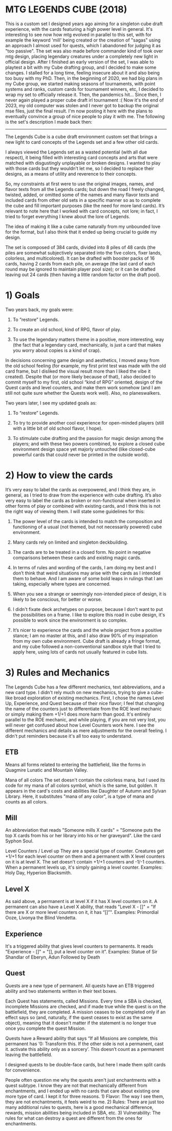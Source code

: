 # MTG LEGENDS CUBE (2018)

This is a custom set I designed years ago aiming for a singleton cube draft experience, with the cards featuring a high power level in general. It's interesting to see now how mtg evolved in parallel to this set, with for example the keyword 'mill' being created or the creation of "sagas" using an approach I almost used for quests, which I abandoned for judging it as "too passive". The set was also made before commander kind of took over mtg design, placing legendary creatures under a completely new light in official design. After I finished an early version of the set, I was able to playtest a bit with my Cube drafting group, and I decided to make some changes. I stalled for a long time, feeling insecure about it and also being too busy with my PhD. Then, in the beginning of 2020, we had big plans in my Cube group, we started making seasons of tournaments, with point systems and ranks, custom cards for tournament winners, etc, I decided to wrap my set to officially release it. Then, the pandemics hit... Since then, I never again played a proper cube draft irl tournament :( Now it's the end of 2023, my old computer was stolen and I never got to backup the original mse files, just the final result. I'm now posting it here with the plans to eventually convince a group of nice people to play it with me. The following is the set's description I made back then:

--------------------------------------------------------------------------------------------------------------------------------------------

The Legends Cube is a cube draft environment custom set that brings a new light to card concepts of the Legends set and a few other old cards.

I always viewed the Legends set as a wasted potential (with all due respect), it being filled with interesting card concepts and arts that were matched with disgustingly unplayable or broken designs. I wanted to play with those cards but they wouldn’t let me, so I decided to replace their designs, as a means of utility and reverence to their concepts.

So, my constraints at first were to use the original images, names, and flavor texts from all the Legends cards; but down the road I freely changed, twisted, added, or omitted some of the names and many flavor texts and included cards from other old sets in a specific manner so as to complete the cube and fill important purposes (like the need for more land cards). It’s relevant to note here that I worked with card concepts, not lore; in fact, I tried to forget everything I knew about the lore of Legends.

The idea of making it like a cube came naturally from my unbounded love for the format, but I also think that it ended up being crucial to guide my design.

The set is composed of 384 cards, divided into 8 piles of 48 cards (the piles are somewhat subjectively separated into the five colors, fixer lands, colorless, and multicolored). It can be drafted with booster packs of 16 cards, having 2 cards from each pile, on average (the last card of each round may be ignored to maintain player pool size); or it can be drafted leaving out 24 cards (then having a little random factor on the draft pool).

# 1) Goals

Two years back, my goals were:

1) To “restore” Legends.

2) To create an old school, kind of RPG, flavor of play.

3) To use the legendary matters theme in a positive, more interesting, way (the fact that a legendary card, mechanically, is just a card that makes you worry about copies is a kind of crap).

In decisions concerning game design and aesthetics, I moved away from the old school feeling (for example, my first print test was made with the old card frame, but I disliked the visual result more than I liked the vibe it created). Despite that (or more likely because of that), I also decided to commit myself to my first, old school “kind of RPG” oriented, design of the Quest cards and level counters, and make them work somehow (and I am still not quite sure whether the Quests work well). Also, no planeswalkers.

Two years later, I see my updated goals as:

1) To “restore” Legends.

2) To try to provide another cool experience for open-minded players (still with a little bit of old school flavor, I hope).

3) To stimulate cube drafting and the passion for magic design among the players; and with these two powers combined, to explore a closed cube environment design space yet majorly untouched (like closed-cube powerful cards that could never be printed in the outside world).

# 2) How to view the cards

It’s very easy to label the cards as overpowered, and I think they are, in general, as I tried to draw from the experience with cube drafting. It’s also very easy to label the cards as broken or non-functional when inserted in other forms of play or combined with existing cards, and I think this is not the right way of viewing them. I will state some guidelines for this:

1) The power level of the cards is intended to match the composition and functioning of a usual (not themed, but not necessarily powered) cube environment.

2) Many cards rely on limited and singleton deckbuilding.

3) The cards are to be treated in a closed form. No point in negative comparisons between these cards and existing magic cards.

4) In terms of rules and wording of the cards, I am doing my best and I don’t think that weird situations may arise with the cards as I intended them to behave. And I am aware of some bold leaps in rulings that I am taking, especially where types are concerned.

5) When you see a strange or seemingly non-intended piece of design, it is likely to be conscious, for better or worse.

6) I didn't fixate deck archetypes on purpose, because I don't want to put the possibilities on a frame. I like to explore this road in cube design, it's possible to work since the environment is so complex.

7) It’s nicer to experience the cards and the whole project from a positive stance; I am no master at this, and I also draw 90% of my inspiration from my own cube environment. Cube draft is already a fringe format, and my cube followed a non-conventional sandbox style that I tried to apply here, using lots of cards not usually featured in cube lists.

# 3) Rules and Mechanics

The Legends Cube has a few different mechanics, text abbreviations, and a new card type. I didn't rely much on new mechanics, trying to give a cube-like broad exploration of existing mechanics. First, I chose the names Level Up, Experience, and Quest because of their nice flavor; I feel that changing the name of the counters just to differentiate from the ROE level mechanic or simply making them +1/+1 does more harm than good. It's entirely parallel to the ROE mechanic, and while playing, if you are not very lost, you will never get confused about how Level Counters work here. I see the different mechanics and details as mere adjustments for the overall feeling. I didn't put reminders because it's all too easy to understand.

## ETB
Means all forms related to entering the battlefield, like the forms in Quagmire Lunatic and Mountain Valley.

Mana of all colors
The set doesn't contain the colorless mana, but I used its code for my mana of all colors symbol, which is the same, but golden. It appears in the card's costs and abilities like Daughter of Autumn and Sylvan Library. Here, it substitutes "mana of any color", is a type of mana and counts as all colors.

## Mill
An abbreviation that reads "Someone mills X cards" = "Someone puts the top X cards from his or her library into his or her graveyard". Like the card Syphon Soul.

Level Counters / Level up
They are a special type of counter. Creatures get +1/+1 for each level counter on them and a permanent with X level counters on it is at level X. The set doesn't contain +1/+1 counters and -1/-1 counters. When a permanent levels up, it's simply gaining a level counter. Examples: Holy Day, Hyperion Blacksmith.

## Level X
As said above, a permanent is at level X if it has X level counters on it. A permanent can also have a Level X ability, that reads "Level X - []" = "If there are X or more level counters on it, it has “[]”". Examples: Primordial Ooze, Livonya the Blind Vendetta.

## Experience
It's a triggered ability that gives level counters to permanents. It reads "Experience - []" = "[], put a level counter on it". Examples: Statue of Sir Shandlar of Eberyn, Adun Followed by Death

## Quest
Quests are a new type of permanent. All quests have an ETB triggered ability and two statements written in their text boxes.

Each Quest has statements, called Missions. Every time a SBA is checked, incomplete Missions are checked, and if made true while the quest is on the battlefield, they are completed. A mission ceases to be completed only if an effect says so (and, naturally, if the quest ceases to exist as the same object), meaning that it doesn't matter if the statement is no longer true once you complete the quest Mission.

Quests have a Reward ability that says “If all Missions are complete, this permanent has ‘0: Transform this. If the other side is not a permanent, cast it. activate this ability only as a sorcery’. This doesn’t count as a permanent leaving the battlefield.

I designed quests to be double-face cards, but here I made them split cards for convenience.

People often question me why the quests aren't just enchantments with a quest subtype. I know they are not that mechanically different from enchantments, and I ended up with no cards that care about existing one more type of card. I kept it for three reasons. 1) Flavor: The way I see them, they are not enchantments, it feels weird to me. 2) Rules: There are just too many additional rules to quests, here is a good mechanical difference, rewards, mission abilities being included in SBA, etc. 3) Vulnerability: The rules for what can destroy a quest are different from the ones for enchantments.
